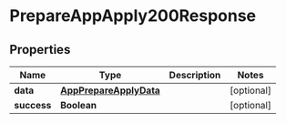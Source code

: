 

# PrepareAppApply200Response


## Properties

| Name | Type | Description | Notes |
|------------ | ------------- | ------------- | -------------|
|**data** | [**AppPrepareApplyData**](AppPrepareApplyData.md) |  |  [optional] |
|**success** | **Boolean** |  |  [optional] |



